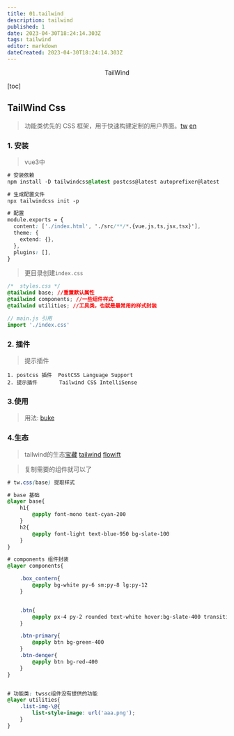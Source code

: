 ```yaml
---
title: 01.tailwind
description: tailwind
published: 1
date: 2023-04-30T18:24:14.303Z
tags: tailwind
editor: markdown
dateCreated: 2023-04-30T18:24:14.303Z
---
```


<center>TailWind</center>



[toc]







## TailWind Css

> 功能类优先的 CSS 框架，用于快速构建定制的用户界面。[tw](https://www.tailwindcss.cn/) [en](https://tailwindcss.com/)





### 1. 安装

> vue3中

```css
# 安装依赖
npm install -D tailwindcss@latest postcss@latest autoprefixer@latest

# 生成配置文件
npx tailwindcss init -p 

# 配置
module.exports = {
  content: ['./index.html', './src/**/*.{vue,js,ts,jsx,tsx}'],
  theme: {
    extend: {},
  },
  plugins: [],
}
```

> 更目录创建`index.css`

```css
/*  styles.css */
@tailwind base; //重置默认属性
@tailwind components; //一些组件样式
@tailwind utilities; //工具类，也就是最常用的样式封装
```

```js
// main.js 引用
import './index.css'
```



### 2. 插件

> 提示插件

```shell
1. postcss 插件  PostCSS Language Support
2. 提示插件       Tailwind CSS IntelliSense
```



### 3.使用

> 用法: [buke](https://www.jianshu.com/p/3786bdf80b81)





### 4.生态

> tailwind的生态[宝藏](https://asmcn.icopy.site/) [tailwind](https://asmcn.icopy.site/awesome/awesome-tailwindcss/) [flowift](https://flowrift.com/c/blog)

> 复制需要的组件就可以了

```css
# tw.css(base) 提取样式

# base 基础
@layer base{
    h1{
        @apply font-mono text-cyan-200
    }
    h2{
        @apply font-light text-blue-950 bg-slate-100
    }
}

# components 组件封装
@layer components{

    .box_contern{
        @apply bg-white py-6 sm:py-8 lg:py-12
    }


    .btn{
        @apply px-4 py-2 rounded text-white hover:bg-slate-400 transition duration-100 ease-in-out
    }

    .btn-primary{
        @apply btn bg-green-400
    }
    .btn-denger{
        @apply btn bg-red-400
    }
}


# 功能类: twssc组件没有提供的功能
@layer utilities{
    .list-img-\@{
        list-style-image: url('aaa.png');
    }
}
```

